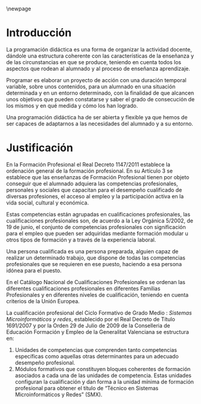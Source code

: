 \newpage 

# Introducción

La programación didáctica es una forma de organizar la actividad
docente, dándole una estructura coherente con las características de la
enseñanza y de las circunstancias en que se produce, teniendo en cuenta
todos los aspectos que rodean al alumnado y al proceso de enseñanza
aprendizaje.

Programar es elaborar un proyecto de acción con una duración temporal
variable, sobre unos contenidos, para un alumnado en una situación
determinada y en un entorno determinado, con la finalidad de que alcancen
unos objetivos que pueden constatarse y saber el grado de consecución de los
mismos y en qué medida y cómo los han logrado.

Una programación didáctica ha de ser abierta y flexible ya que hemos de
ser capaces de adaptarnos a las necesidades del alumnado y a su entorno.

# Justificación 

En la Formación Profesional el Real Decreto 1147/2011 establece la
ordenación general de la formación profesional. En su Artículo 3 se establece
que las enseñanzas de Formación Profesional tienen por objeto conseguir que
el alumnado adquiera las competencias profesionales, personales y sociales
que capacitan para el desempeño cualificado de diversas profesiones, el
acceso al empleo y la participación activa en la vida social, cultural y
económica.

Estas competencias están agrupadas en cualificaciones profesionales,
las cualificaciones profesionales son, de acuerdo a la Ley Orgánica 5/2002, de
19 de junio, el conjunto de competencias profesionales con significación para el
empleo que pueden ser adquiridas mediante formación modular u otros tipos
de formación y a través de la experiencia laboral.

Una persona cualificada es una persona preparada, alguien capaz de
realizar un determinado trabajo, que dispone de todas las competencias
profesionales que se requieren en ese puesto, haciendo a esa persona idónea
para el puesto.

En el Catálogo Nacional de Cualificaciones Profesionales se ordenan las
diferentes cualificaciones profesionales en diferentes Familias Profesionales y
en diferentes niveles de cualificación, teniendo en cuenta criterios de la Unión
Europea.

La cualificación profesional del Ciclo Formativo de Grado Medio : *Sistemas Microinformáticos y redes*, establecido por el Real
Decreto de Título 1691/2007 y por la Orden 29 de Julio de 2009 de la Conselleria de
Educación Formación y Empleo de la Generalitat Valenciana se estructura en:

1. Unidades de competencias que comprenden tanto competencias específicas como aquellas otras determinantes para un adecuado desempeño profesional.
2. Módulos formativos que constituyen bloques coherentes de formación asociados a cada una de las unidades de competencia. Estas unidades configuran la cualificación y dan forma a la unidad mínima de formación profesional para obtener el título de “Técnico en Sistemas Microinformáticos y Redes” (SMX).
